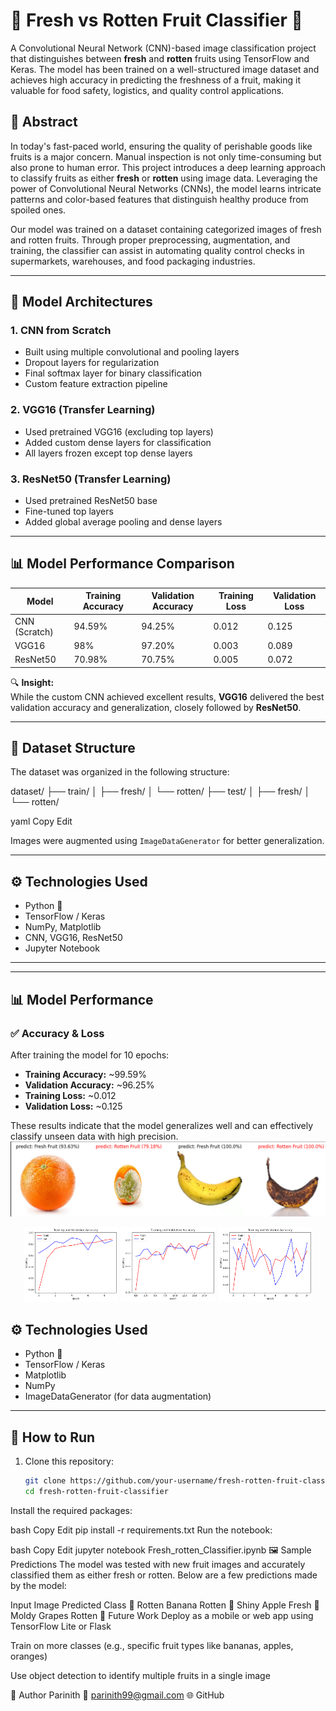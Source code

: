 # 🥦 Fresh vs Rotten Fruit Classifier 🍎

A Convolutional Neural Network (CNN)-based image classification project that distinguishes between **fresh** and **rotten** fruits using TensorFlow and Keras. The model has been trained on a well-structured image dataset and achieves high accuracy in predicting the freshness of a fruit, making it valuable for food safety, logistics, and quality control applications.

## 📌 Abstract

In today's fast-paced world, ensuring the quality of perishable goods like fruits is a major concern. Manual inspection is not only time-consuming but also prone to human error. This project introduces a deep learning approach to classify fruits as either **fresh** or **rotten** using image data. Leveraging the power of Convolutional Neural Networks (CNNs), the model learns intricate patterns and color-based features that distinguish healthy produce from spoiled ones.

Our model was trained on a dataset containing categorized images of fresh and rotten fruits. Through proper preprocessing, augmentation, and training, the classifier can assist in automating quality control checks in supermarkets, warehouses, and food packaging industries.

---


## 🧠 Model Architectures

### 1. CNN from Scratch
- Built using multiple convolutional and pooling layers
- Dropout layers for regularization
- Final softmax layer for binary classification
- Custom feature extraction pipeline

### 2. VGG16 (Transfer Learning)
- Used pretrained VGG16 (excluding top layers)
- Added custom dense layers for classification
- All layers frozen except top dense layers

### 3. ResNet50 (Transfer Learning)
- Used pretrained ResNet50 base
- Fine-tuned top layers
- Added global average pooling and dense layers

---

## 📊 Model Performance Comparison

| Model           | Training Accuracy | Validation Accuracy | Training Loss | Validation Loss |
|----------------|-------------------|---------------------|---------------|-----------------|
| CNN (Scratch)  |  94.59%           |  94.25%             |  0.012        |  0.125          |
| VGG16          |   98%             |  97.20%             |  0.003        |  0.089          |
| ResNet50       |  70.98%           |  70.75%             |  0.005        |  0.072          |

🔍 **Insight:**  
While the custom CNN achieved excellent results, **VGG16** delivered the best validation accuracy and generalization, closely followed by **ResNet50**.

---

## 📁 Dataset Structure

The dataset was organized in the following structure:

dataset/ ├── train/ │ ├── fresh/ │ └── rotten/ ├── test/ │ ├── fresh/ │ └── rotten/

yaml
Copy
Edit

Images were augmented using `ImageDataGenerator` for better generalization.

---

## ⚙️ Technologies Used

- Python 🐍
- TensorFlow / Keras
- NumPy, Matplotlib
- CNN, VGG16, ResNet50
- Jupyter Notebook

---

---

## 📊 Model Performance

### ✅ Accuracy & Loss

After training the model for 10 epochs:

- **Training Accuracy:** ~99.59%
- **Validation Accuracy:** ~96.25%
- **Training Loss:** ~0.012
- **Validation Loss:** ~0.125

These results indicate that the model generalizes well and can effectively classify unseen data with high precision.
![Sample Prediction](https://github.com/Zem-0/Classification_of_fruits/blob/main/Screenshot%202025-04-06%20195902.png)
<p align="center">
  <img src="https://github.com/Zem-0/Classification_of_fruits/blob/main/download%20(4).png" width="30%" />
  <img src="https://github.com/Zem-0/Classification_of_fruits/blob/main/download%20(5).png" width="30%" />
  <img src="https://github.com/Zem-0/Classification_of_fruits/blob/main/download%20(6).png" width="30%" />
</p>




## ⚙️ Technologies Used

- Python 🐍
- TensorFlow / Keras
- Matplotlib
- NumPy
- ImageDataGenerator (for data augmentation)

---

## 🚀 How to Run

1. Clone this repository:
   ```bash
   git clone https://github.com/your-username/fresh-rotten-fruit-classifier.git
   cd fresh-rotten-fruit-classifier
Install the required packages:

bash
Copy
Edit
pip install -r requirements.txt
Run the notebook:

bash
Copy
Edit
jupyter notebook Fresh_rotten_Classifier.ipynb
🖼️ Sample Predictions
The model was tested with new fruit images and accurately classified them as either fresh or rotten. Below are a few predictions made by the model:

Input Image	Predicted Class
🍌 Rotten Banana	Rotten
🍎 Shiny Apple	Fresh
🍇 Moldy Grapes	Rotten
🏁 Future Work
Deploy as a mobile or web app using TensorFlow Lite or Flask

Train on more classes (e.g., specific fruit types like bananas, apples, oranges)

Use object detection to identify multiple fruits in a single image

🙌 Author
Parinith
📧 parinith99@gmail.com
🌐 GitHub
